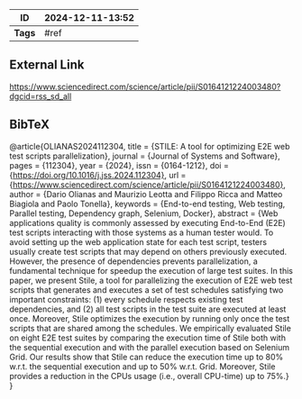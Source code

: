 | ID       | 2024-12-11-13:52 |
| -------- | ----------------- |
| **Tags** | #ref              |
## External Link
https://www.sciencedirect.com/science/article/pii/S0164121224003480?dgcid=rss_sd_all

## BibTeX

@article{OLIANAS2024112304,
title = {STILE: A tool for optimizing E2E web test scripts parallelization},
journal = {Journal of Systems and Software},
pages = {112304},
year = {2024},
issn = {0164-1212},
doi = {https://doi.org/10.1016/j.jss.2024.112304},
url = {https://www.sciencedirect.com/science/article/pii/S0164121224003480},
author = {Dario Olianas and Maurizio Leotta and Filippo Ricca and Matteo Biagiola and Paolo Tonella},
keywords = {End-to-end testing, Web testing, Parallel testing, Dependency graph, Selenium, Docker},
abstract = {Web applications quality is commonly assessed by executing End-to-End (E2E) test scripts interacting with those systems as a human tester would. To avoid setting up the web application state for each test script, testers usually create test scripts that may depend on others previously executed. However, the presence of dependencies prevents parallelization, a fundamental technique for speedup the execution of large test suites. In this paper, we present Stile, a tool for parallelizing the execution of E2E web test scripts that generates and executes a set of test schedules satisfying two important constraints: (1) every schedule respects existing test dependencies, and (2) all test scripts in the test suite are executed at least once. Moreover, Stile optimizes the execution by running only once the test scripts that are shared among the schedules. We empirically evaluated Stile on eight E2E test suites by comparing the execution time of Stile both with the sequential execution and with the parallel execution based on Selenium Grid. Our results show that Stile can reduce the execution time up to 80% w.r.t. the sequential execution and up to 50% w.r.t. Grid. Moreover, Stile provides a reduction in the CPUs usage (i.e., overall CPU-time) up to 75%.}
}